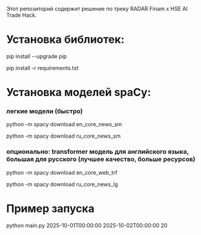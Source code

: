 Этот репозиторий содержит решение по треку RADAR Finam x HSE AI Trade Hack.
# Установка библиотек:
pip install --upgrade pip

pip install -r requirements.txt
# Установка моделей spaCy:
### легкие модели (быстро)

python -m spacy download en_core_news_sm

python -m spacy download ru_core_news_sm

### опционально: transformer модель для английского языка, большая для русского (лучшее качество, больше ресурсов)

python -m spacy download en_core_web_trf

python -m spacy download ru_core_news_lg

# Пример запуска

python main.py 2025-10-01T00:00:00 2025-10-02T00:00:00 20
